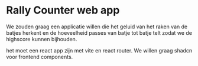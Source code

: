 # Rally Counter web app


We zouden graag een applicatie willen die het geluid van het raken van de batjes herkent en de hoeveelheid passes van batje tot batje telt zodat we de highscore kunnen bijhouden.

het moet een react app zijn met vite en react router. We willen graag shadcn voor frontend components.

